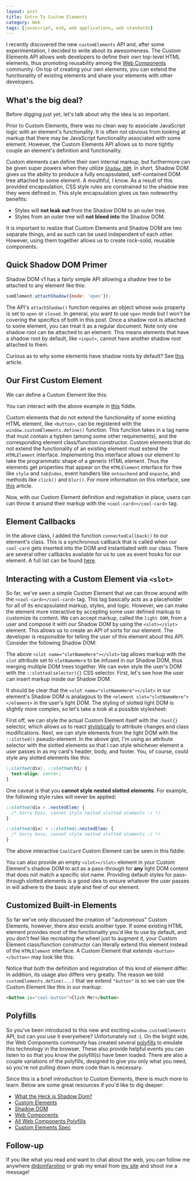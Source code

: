 ```yaml
---
layout: post
title: Intro To Custom Elements
category: Web
tags: [javascript, es6, web applications, web standards]
---
```


I recently discovered the new `customElements` API and, after some experimentation,
I decided to write about its awesomeness. The Custom Elements API allows web developers
to define their own top-level HTML elements, thus promoting reusability among the
[Web Components](http://webcomponents.org/) community. On top of creating your own
elements, you can extend the functionality of existing elements and share your elements
with other developers.

## What's the big deal?

Before digging just yet, let's talk about why the idea is so important.

Prior to Custom Elements, there was no clean way to associate JavaScript logic with an
element's functionality. It is often not obvious from looking at markup that there may
be JavaScript functionality associated with some element. However, the Custom Elements
API allows us to more tightly couple an element's definition and functionality.

Custom elements can define their own internal markup, but furthermore can be given super
powers when they utilize [`Shadow DOM`](http://w3c.github.io/webcomponents/spec/shadow/).
In short, Shadow DOM gives us the ability to produce a fully encapsulated, self-contained
DOM tree attached to some element. A mouthful, I know. As a result of this provided
encapsulation, CSS style rules are constrained to the shadow tree they were defined in.
This style encapsulation gives us two noteworthy benefits:

 - Styles will **not leak out** from the Shadow DOM to an outer tree.
 - Styles from an outer tree will **not bleed into** the Shadow DOM.

It is important to realize that Custom Elements and Shadow DOM are two separate things,
and as such can be used independent of each other. However, using them together allows
us to create rock-solid, reusable components.

## Quick Shadow DOM Primer

Shadow DOM v1 has a fairly simple API allowing a shadow tree to be attached to any
element like this:

```js
somElement.attachShadow({mode: 'open'});
```

The API's `attachShadow()` function requires an object whose `mode` property is set
to `open` or `closed`. In general, you want to use `open` mode but I won't be covering
the specifics of both in this post. Once a shadow root is attached to some element, you
can treat it as a regular document. Note only one shadow root can be attached to an
element. This means elements that have a shadow root by default, like `<input>`, cannot
have another shadow root attached to them.

Curious as to why some elements have shadow roots by default? See
[this](https://glazkov.com/2011/01/14/what-the-heck-is-shadow-dom/) article.

## Our First Custom Element

We can define a Custom Element like this:

<script src="https://gist.github.com/domfarolino/3cc609b871f534c9a7a6c2575938f30c.js"></script>

You can interact with the above example in [this](https://jsfiddle.net/domfarolino/799fo1r0/)
fiddle.

Custom elements that do not extend the functionality of some existing HTML element, like
`<button>`, can be registered with the `window.customElements.define()` function. This
function takes in a tag name that must contain a hyphen (among some other requirements),
and the corresponding element class/function constructor. Custom elements that do not extend
the functionality of an existing element must extend the `HTMLElement` interface. Implementing
this interface allows our element to take the programmatic shape of a generic HTML element.
Thus the elements get properties that appear on the `HTMLElement` interface for free like
`style` and `tabIndex`, event handlers like `ontouchend` and `onpaste`, and methods like
`click()` and `blur()`. For more information on this interface, see
[this](https://developer.mozilla.org/en-US/docs/Web/API/HTMLElement) article.

Now, with our Custom Element definition and registration in place, users can can throw it
around their markup with the `<cool-card></cool-card>` tag.

## Element Callbacks

In the above class, I added the function `connectedCallback()` to our element's class. This
is a synchronous callback that is called when our `cool-card` gets inserted into the DOM and
instantiated with our class. There are several other callbacks available for us to use as event
hooks for our element. A full list can be found
[here](https://developers.google.com/web/fundamentals/getting-started/primers/customelements#reactions).

## Interacting with a Custom Element via `<slot>`

So far, we've seen a simple Custom Element that we can throw around with the
`<cool-card></cool-card>` tag. This tag basically acts as a placeholder for all
of its encapsulated markup, styles, and logic. However, we can make the element
more interactive by accepting some user defined markup to customize its content.
We can accept markup, called the `light DOM`, from a user and compose it with our
Shadow DOM by using the `<slot></slot>` element. This allows us to create an API
of sorts for our element. The developer is responsible for telling the user of
this element about this API. Consider the following Shadow DOM:

<script src="https://gist.github.com/domfarolino/071653d1886c3916fbed9c18a3e2ce27.js"></script>

The above `<slot name="slotNameHere"></slot>` tag allows markup with the `slot` attribute
set to `slotNameHere` to be infused in our Shadow DOM, thus merging multiple DOM trees
together. We can even style the user's DOM with the `::slotted(selector){}` CSS selector.
First, let's see how the user can insert markup inside our Shadow DOM.

<script src="https://gist.github.com/domfarolino/46f48631bad63974e6f16f92db6233b4.js"></script>

It should be clear that the `<slot name="slotNameHere"></slot>` in our element's Shadow DOM
is analagous to the `<element slot="slotNameHere"></element>` in the user's light DOM. The
styling of slotted light DOM is slightly more complex, so let's take a look at a possible
stylesheet:

<script src="https://gist.github.com/domfarolino/2326099d38dc1887c2b34166cb4f44ed.js"></script>

First off, we can style the actual Custom Element itself with the `:host{}` selector, which
allows us to react
[stylistically](https://developers.google.com/web/fundamentals/getting-started/primers/shadowdom#contextstyling)
to attribute changes and class modifications. Next, we can style elements from the light DOM with the `::slotted()`
pseudo-element. In the above gist, I'm using an attribute selector with the slotted elements so that I can style
whichever element a user passes in as my card's header, body, and footer. You, of course, could style any slotted
elements like this:

```css
::slotted(div), ::slotted(h1) {
  text-align: center;
}
```

One caveat is that you **cannot style nested slotted elements**. For example, the following
style rules will never be applied:

```css
::slotted(div > .nestedElem) {
  /* Sorry boss, cannot style nested slotted elements :( */
}

::slotted(div) > ::slotted(.nestedElem) {
  /* Sorry boss, cannot style nested slotted elements :( */
}
```

The above interactive `CoolCard` Custom Element can be seen in this fiddle:

<script async src="//jsfiddle.net/domfarolino/n39ntatm/embed/html,result/"></script>

You can also provide an empty `<slot></slot>` element in your Custom Element's shadow
DOM to act as a pass-through for **any** light DOM content that does not match a specific
slot name. Providing default styles for pass-through slotted elements is a good idea to
ensure whatever the user passes in will adhere to the basic style and feel of our element.

## Customized Built-in Elements

So far we've only discussed the creation of "autonomous" Custom Elements, however, there
also exists another type. If some existing HTML element provides most of the functionality
you'd like to use by default, and you don't feel like recreating the wheel just to augment
it, your Custom Element class/function constructor can literally extend this element instead
of the `HTMLElement` interface. A Custom Element that extends `<button></button>` may look
like this:

<script src="https://gist.github.com/domfarolino/abbc6d7a3693501bc43d0dc576cb11d0.js"></script>

Notice that both the definition and registration of this kind of element differ. In addition,
its usage also differs very greatly. The reason we told `customElements.define(...)` that we
extend `"button"` is so we can use the Custom Element like this in our markup:

```html
<button is="cool-button">Click Me!</button>
```

## Polyfills

So you've been introduced to this new and exciting `window.customElements` API, but can you use
it everywhere? Unfortunately not :(. On the bright side, the Web Components community has created
several [polyfills](http://webcomponents.org/polyfills/) to emulate this technology in the browser.
These also provide helpful events you can listen to so that you know the polyfill(s) have been
loaded. There are also a couple variations of the polyfills, designed to give you only what you need,
so you're not pulling down more code than is necessary.

Since this is a brief introduction to Custom Elements, there is much more to learn. Below are some
great resources if you'd like to dig deeper:

 - [What the Heck is Shadow Dom?](https://glazkov.com/2011/01/14/what-the-heck-is-shadow-dom/)
 - [Custom Elements](https://developers.google.com/web/fundamentals/getting-started/primers/customelements)
 - [Shadow DOM](https://developers.google.com/web/fundamentals/getting-started/primers/shadowdom)
 - [Web Components](http://webcomponents.org/articles/introduction-to-custom-elements/)
 - [All Web Components Polyfills](http://webcomponents.org/polyfills/)
 - [Custom Elements Spec](https://www.w3.org/TR/custom-elements/)

## Follow-up

If you like what you read and want to chat about the web, you can follow me anywhere
[@domfarolino](https://twitter.com/domfarolino) or grab my email from
[my site](https://domfarolino.com) and shoot me a message!
